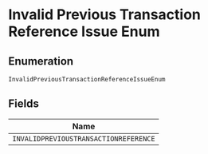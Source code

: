
# Invalid Previous Transaction Reference Issue Enum

## Enumeration

`InvalidPreviousTransactionReferenceIssueEnum`

## Fields

| Name |
|  --- |
| `INVALIDPREVIOUSTRANSACTIONREFERENCE` |


